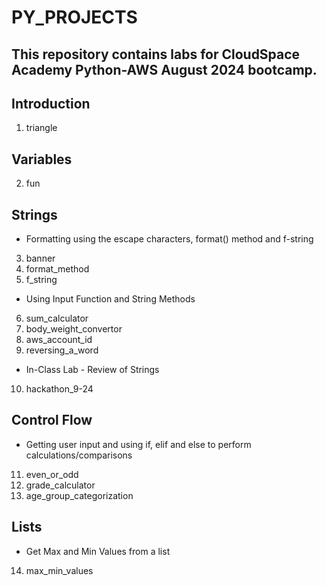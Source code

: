 # PY_PROJECTS
## This repository contains labs for CloudSpace Academy Python-AWS August 2024 bootcamp.
## Introduction
1. triangle
## Variables
2. fun
## Strings
- Formatting using the escape characters, format() method and f-string
3. banner
4. format_method
5. f_string
- Using Input Function and String Methods
6. sum_calculator 
7. body_weight_convertor
8. aws_account_id
9. reversing_a_word
- In-Class Lab - Review of Strings
10.  hackathon_9-24
## Control Flow
- Getting user input and using if, elif and else to perform calculations/comparisons
11.  even_or_odd
12.  grade_calculator
13.  age_group_categorization 
## Lists
- Get Max and Min Values from a list
14.  max_min_values